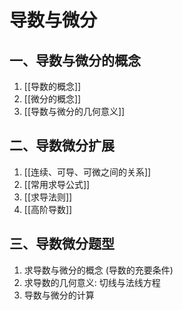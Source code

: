 # 导数与微分

## 一、导数与微分的概念

1. [[导数的概念]]
2. [[微分的概念]]
3. [[导数与微分的几何意义]]

## 二、导数微分扩展

1. [[连续、可导、可微之间的关系]]
2. [[常用求导公式]]
3. [[求导法则]]
4. [[高阶导数]]

## 三、导数微分题型

1. 求导数与微分的概念 (导数的充要条件)
2. 求导数的几何意义: 切线与法线方程
3. 导数与微分的计算
